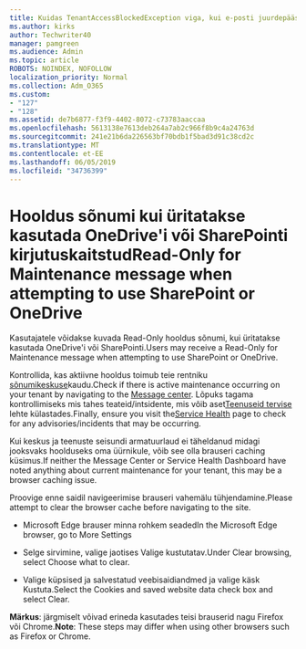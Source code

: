 ```yaml
---
title: Kuidas TenantAccessBlockedException viga, kui e-posti juurdepääsu 127?
ms.author: kirks
author: Techwriter40
manager: pamgreen
ms.audience: Admin
ms.topic: article
ROBOTS: NOINDEX, NOFOLLOW
localization_priority: Normal
ms.collection: Adm_O365
ms.custom:
- "127"
- "128"
ms.assetid: de7b6877-f3f9-4402-8072-c73783aaccaa
ms.openlocfilehash: 5613138e7613deb264a7ab2c966f8b9c4a24763d
ms.sourcegitcommit: 241e21b6da226563bf70bdb1f5bad3d91c38cd2c
ms.translationtype: MT
ms.contentlocale: et-EE
ms.lasthandoff: 06/05/2019
ms.locfileid: "34736399"
---
```

# <a name="read-only-for-maintenance-message-when-attempting-to-use-sharepoint-or-onedrive"></a><span data-ttu-id="40fcf-102">Hooldus sõnumi kui üritatakse kasutada OneDrive'i või SharePointi kirjutuskaitstud</span><span class="sxs-lookup"><span data-stu-id="40fcf-102">Read-Only for Maintenance message when attempting to use SharePoint or OneDrive</span></span>

<span data-ttu-id="40fcf-103">Kasutajatele võidakse kuvada Read-Only hooldus sõnumi, kui üritatakse kasutada OneDrive'i või SharePointi.</span><span class="sxs-lookup"><span data-stu-id="40fcf-103">Users may receive a Read-Only for Maintenance message when attempting to use SharePoint or OneDrive.</span></span>

<span data-ttu-id="40fcf-104">Kontrollida, kas aktiivne hooldus toimub teie rentniku [sõnumikeskuse](https://portal.office.com/adminportal/home#/MessageCenter)kaudu.</span><span class="sxs-lookup"><span data-stu-id="40fcf-104">Check if there is active maintenance occurring on your tenant by navigating to the [Message center](https://portal.office.com/adminportal/home#/MessageCenter).</span></span> <span data-ttu-id="40fcf-105">Lõpuks tagama kontrollimiseks mis tahes teateid/intsidente, mis võib aset[Teenuseid tervise](https://portal.office.com/adminportal/home#/servicehealth) lehte külastades.</span><span class="sxs-lookup"><span data-stu-id="40fcf-105">Finally, ensure you visit the[Service Health](https://portal.office.com/adminportal/home#/servicehealth) page to check for any advisories/incidents that may be occurring.</span></span>

<span data-ttu-id="40fcf-106">Kui keskus ja teenuste seisundi armatuurlaud ei täheldanud midagi jooksvaks hoolduseks oma üürnikule, võib see olla brauseri caching küsimus.</span><span class="sxs-lookup"><span data-stu-id="40fcf-106">If neither the Message Center or Service Health Dashboard have noted anything about current maintenance for your tenant, this may be a browser caching issue.</span></span>

<span data-ttu-id="40fcf-107">Proovige enne saidil navigeerimise brauseri vahemälu tühjendamine.</span><span class="sxs-lookup"><span data-stu-id="40fcf-107">Please attempt to clear the browser cache before navigating to the site.</span></span>

- <span data-ttu-id="40fcf-108">Microsoft Edge brauser minna rohkem seaded</span><span class="sxs-lookup"><span data-stu-id="40fcf-108">In the Microsoft Edge browser, go to More  Settings</span></span>

- <span data-ttu-id="40fcf-109">Selge sirvimine, valige jaotises Valige kustutatav.</span><span class="sxs-lookup"><span data-stu-id="40fcf-109">Under Clear browsing, select Choose what to clear.</span></span>
- <span data-ttu-id="40fcf-110">Valige küpsised ja salvestatud veebisaidiandmed ja valige käsk Kustuta.</span><span class="sxs-lookup"><span data-stu-id="40fcf-110">Select the Cookies and saved website data check box and select Clear.</span></span>

<span data-ttu-id="40fcf-111">**Märkus**: järgmiselt võivad erineda kasutades teisi brauserid nagu Firefox või Chrome.</span><span class="sxs-lookup"><span data-stu-id="40fcf-111">**Note**: These steps may differ when using other browsers such as Firefox or Chrome.</span></span>


